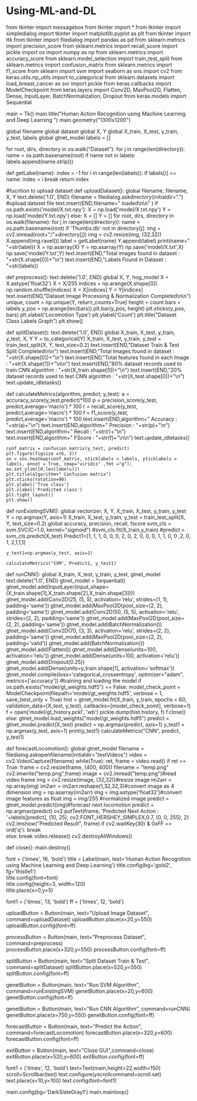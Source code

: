 # Using-ML-and-DL
from tkinter import messagebox
from tkinter import *
from tkinter import simpledialog
import tkinter
import matplotlib.pyplot as plt
from tkinter import ttk
from tkinter import filedialog
import pandas as pd
from sklearn.metrics import precision_score
from sklearn.metrics import recall_score
import pickle
import os
import numpy as np
from sklearn.metrics import accuracy_score
from sklearn.model_selection import train_test_split
from sklearn.metrics import confusion_matrix
from sklearn.metrics import f1_score
from sklearn import svm
import seaborn as sns
import cv2
from keras.utils.np_utils import to_categorical
from sklearn.datasets import load_breast_cancer as svr
import pickle
from keras.callbacks import ModelCheckpoint
from keras.layers import Conv2D, MaxPool2D, Flatten, Dense, InputLayer, BatchNormalization, Dropout
from keras.models import Sequential

main = Tk()
main.title("Human Action Recognition using Machine Learning and Deep Learning ")
main.geometry("1300x1200")

global filename
global dataset
global X, Y
global X_train, X_test, y_train, y_test, labels
global gtnet_model
labels = []

for root, dirs, directory in os.walk("Dataset"):
    for j in range(len(directory)):
        name = os.path.basename(root)
        if name not in labels:
            labels.append(name.strip())

def getLabel(name):
    index = -1
    for i in range(len(labels)):
        if labels[i] == name:
            index = i
            break
    return index

#fucntion to upload dataset
def uploadDataset():
    global filename, filename, X, Y
    text.delete('1.0', END)
    filename = filedialog.askdirectory(initialdir=".") #upload dataset file
    text.insert(END,filename+" loaded\n\n" )
    if os.path.exists('model/X.txt.npy'):
        X = np.load('model/X.txt.npy')
        Y = np.load('model/Y.txt.npy')
    else:
        X = []
        Y = []
        for root, dirs, directory in os.walk(filename):
            for j in range(len(directory)):
                name = os.path.basename(root)
                if 'Thumbs.db' not in directory[j]:
                    img = cv2.imread(root+"/"+directory[j])
                    img = cv2.resize(img, (32,32))
                    X.append(img.ravel())
                    label = getLabel(name)
                    Y.append(label)
                    print(name+" "+str(label))
        X = np.asarray(X)
        Y = np.asarray(Y)
        np.save('model/X.txt',X)
        np.save('model/Y.txt',Y)
    text.insert(END,"Total images found in dataset : "+str(X.shape[0])+"\n")
    text.insert(END,"Labels Found in Dataset : "+str(labels))    


def preprocess():
    text.delete('1.0', END)
    global X, Y, hog_model
    X = X.astype('float32')
    X = X/255
    indices = np.arange(X.shape[0])
    np.random.shuffle(indices)
    X = X[indices]
    Y = Y[indices]
    text.insert(END,"Dataset Image Processing & Normalization Completed\n\n")
    unique, count = np.unique(Y, return_counts=True)
    height = count
    bars = labels
    y_pos = np.arange(len(bars))
    plt.bar(y_pos, height)
    plt.xticks(y_pos, bars)
    plt.xlabel('Locomotion Type')
    plt.ylabel('Count')
    plt.title("Dataset Class Labels Graph")
    plt.show()
    

def splitDataset():
    text.delete('1.0', END)
    global X_train, X_test, y_train, y_test, X, Y
    Y = to_categorical(Y)
    X_train, X_test, y_train, y_test = train_test_split(X, Y, test_size=0.2)
    text.insert(END,"Dataset Train & Test Split Completed\n\n")
    text.insert(END,"Total Images found in dataset : "+str(X.shape[0])+"\n")
    text.insert(END,"Total features found in each Image : "+str(X.shape[1])+"\n\n")
    text.insert(END,"80% dataset records used to train CNN algorithm : "+str(X_train.shape[0])+"\n")
    text.insert(END,"20% dataset records used to test CNN algorithm : "+str(X_test.shape[0])+"\n")
    text.update_idletasks()
       

def calculateMetrics(algorithm, predict, y_test):
    a = accuracy_score(y_test,predict)*100
    p = precision_score(y_test, predict,average='macro') * 100
    r = recall_score(y_test, predict,average='macro') * 100
    f = f1_score(y_test, predict,average='macro') * 100
    text.insert(END,algorithm+" Accuracy  :  "+str(a)+"\n")
    text.insert(END,algorithm+" Precision : "+str(p)+"\n")
    text.insert(END,algorithm+" Recall    : "+str(r)+"\n")
    text.insert(END,algorithm+" FScore    : "+str(f)+"\n\n")
    text.update_idletasks()

    conf_matrix = confusion_matrix(y_test, predict) 
    plt.figure(figsize =(6, 3)) 
    ax = sns.heatmap(conf_matrix, xticklabels = labels, yticklabels = labels, annot = True, cmap="viridis" ,fmt ="g");
    ax.set_ylim([0,len(labels)])
    plt.title(algorithm+" Confusion matrix") 
    plt.xticks(rotation=90)
    plt.ylabel('True class') 
    plt.xlabel('Predicted class')
    plt.tight_layout()
    plt.show() 

def runExistingSVM():
    global vectorizer, X, Y, X_train, X_test, y_train, y_test
    Y = np.argmax(Y, axis=1)
    X_train, X_test, y_train, y_test = train_test_split(X, Y, test_size=0.2)
    global accuracy, precision, recall, fscore
    svm_cls = svm.SVC(C=1.0, kernel="sigmoid")
    #svm_cls.fit(X_train,y_train)
    #predict = svm_cls.predict(X_test)
    Predict1=[1, 1, 1, 0, 0, 0, 2, 0, 2, 0, 0, 0, 1, 1, 0, 0 ,2, 0, 1, 2,1,1,1]

    y_test1=np.argmax(y_test, axis=1)
    
    calculateMetrics("SVM", Predict1, y_test1)
   

def runCNN():
    global X_train, X_test, y_train, y_test, gtnet_model
    text.delete('1.0', END)
    gtnet_model = Sequential()
    gtnet_model.add(InputLayer(input_shape=(X_train.shape[1],X_train.shape[2],X_train.shape[3])))
    gtnet_model.add(Conv2D(25, (5, 5), activation='relu', strides=(1, 1), padding='same'))
    gtnet_model.add(MaxPool2D(pool_size=(2, 2), padding='same'))
    gtnet_model.add(Conv2D(50, (5, 5), activation='relu', strides=(2, 2), padding='same'))
    gtnet_model.add(MaxPool2D(pool_size=(2, 2), padding='same'))
    gtnet_model.add(BatchNormalization())
    gtnet_model.add(Conv2D(70, (3, 3), activation='relu', strides=(2, 2), padding='same'))
    gtnet_model.add(MaxPool2D(pool_size=(2, 2), padding='valid'))
    gtnet_model.add(BatchNormalization())
    gtnet_model.add(Flatten())
    gtnet_model.add(Dense(units=100, activation='relu'))
    gtnet_model.add(Dense(units=100, activation='relu'))
    gtnet_model.add(Dropout(0.25))
    gtnet_model.add(Dense(units=y_train.shape[1], activation='softmax'))
    gtnet_model.compile(loss='categorical_crossentropy', optimizer="adam", metrics=['accuracy'])
    #training and loading the model
    if os.path.exists("model/gt_weights.hdf5") == False:
        model_check_point = ModelCheckpoint(filepath='model/gt_weights.hdf5', verbose = 1, save_best_only = True)
        hist = gtnet_model.fit(X_train, y_train, epochs = 60, validation_data=(X_test, y_test), callbacks=[model_check_point], verbose=1)
        f = open('model/gt_history.pckl', 'wb')
        pickle.dump(hist.history, f)
        f.close()    
    else:
        gtnet_model.load_weights("model/gt_weights.hdf5")
    predict = gtnet_model.predict(X_test)
    predict = np.argmax(predict, axis=1)
    y_test1 = np.argmax(y_test, axis=1)
    print(y_test1)
    calculateMetrics("CNN", predict, y_test1)

def forecastLocomotion():
    global gtnet_model
    filename = filedialog.askopenfilename(initialdir="testVideos")
    video = cv2.VideoCapture(filename)
    while(True):
        ret, frame = video.read()
        if ret == True:
            frame = cv2.resize(frame, (400, 400))
            filename = "temp.png"
            cv2.imwrite("temp.png",frame)
            image = cv2.imread("temp.png")#read video frame
            img = cv2.resize(image, (32,32))#resize image
            im2arr = np.array(img)
            im2arr = im2arr.reshape(1,32,32,3)#convert image as 4 dimension
            img = np.asarray(im2arr)
            img = img.astype('float32')#convert image features as float
            img = img/255 #normalized image
            predict = gtnet_model.predict(img)#forecast next locomotion
            predict = np.argmax(predict)
            cv2.putText(frame, 'Predicted Next Action : '+labels[predict], (10, 25),  cv2.FONT_HERSHEY_SIMPLEX,0.7, (0, 0, 255), 2)
            cv2.imshow("Predicted Result", frame)
            if cv2.waitKey(30) & 0xFF == ord('q'):
                break  
        else:
            break
    video.release()
    cv2.destroyAllWindows()


def close():
    main.destroy()

font = ('times', 16, 'bold')
title = Label(main, text='Human Action Recognition using Machine Learning and Deep Learning')
title.config(bg='gold2', fg='thistle1')  
title.config(font=font)           
title.config(height=3, width=120)       
title.place(x=0,y=5)

font1 = ('times', 13, 'bold')
ff = ('times', 12, 'bold')

uploadButton = Button(main, text="Upload Image Dataset", command=uploadDataset)
uploadButton.place(x=20,y=550)
uploadButton.config(font=ff)


processButton = Button(main, text="Preprocess Dataset", command=preprocess)   
processButton.place(x=320,y=550)
processButton.config(font=ff)

splitButton = Button(main, text="Split Dataset Train & Test", command=splitDataset)
splitButton.place(x=520,y=550)
splitButton.config(font=ff)

genetButton = Button(main, text="Run SVM Algorithm", command=runExistingSVM)
genetButton.place(x=20,y=600)
genetButton.config(font=ff)

genetButton = Button(main, text="Run CNN Algorithm", command=runCNN)
genetButton.place(x=750,y=550)
genetButton.config(font=ff)

forecastButton = Button(main, text="Predict the Action", command=forecastLocomotion)
forecastButton.place(x=320,y=600)
forecastButton.config(font=ff)

exitButton = Button(main, text="Close GUI",command=close)
exitButton.place(x=520,y=600)
exitButton.config(font=ff)

font1 = ('times', 12, 'bold')
text=Text(main,height=22,width=150)
scroll=Scrollbar(text)
text.configure(yscrollcommand=scroll.set)
text.place(x=10,y=100)
text.config(font=font1)

main.config(bg='DarkSlateGray1')
main.mainloop()

